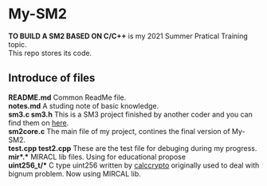 # My-SM2

**TO BUILD A SM2 BASED ON C/C++** is my 2021 Summer Pratical Training topic.  
This repo stores its code.  

## Introduce of files

**README.md** Common ReadMe file.  
**notes.md** A studing note of basic knowledge.  
**sm3.c sm3.h** This is a SM3 project finished by another coder and you can find them on [here](https://blog.csdn.net/qq_36298219/article/details/85926747).  
**sm2core.c** The main file of my project, contines the final version of My-SM2.  
**test.cpp test2.cpp** These are the test file for debuging during my progress.  
**mir\*.\*** MIRACL lib files. Using for educational propose  
**uint256_t/\*** C type uint256 written by [calccrypto](https://github.com/calccrypto/uint256_t) originally used to deal with bignum problem. Now using MIRCAL lib.  
